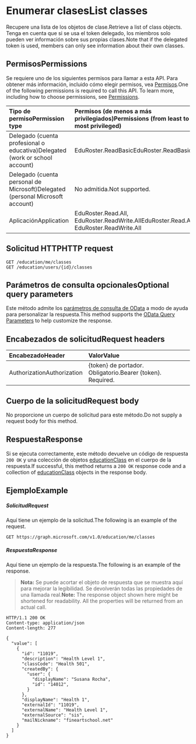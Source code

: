 # <a name="list-classes"></a><span data-ttu-id="56c47-101">Enumerar clases</span><span class="sxs-lookup"><span data-stu-id="56c47-101">List classes</span></span>

<span data-ttu-id="56c47-102">Recupere una lista de los objetos de clase.</span><span class="sxs-lookup"><span data-stu-id="56c47-102">Retrieve a list of class objects.</span></span> <span data-ttu-id="56c47-103">Tenga en cuenta que si se usa el token delegado, los miembros solo pueden ver información sobre sus propias clases.</span><span class="sxs-lookup"><span data-stu-id="56c47-103">Note that if the delegated token is used, members can only see information about their own classes.</span></span> 

<!-- Please verify the revision to the delegated token text. -->

## <a name="permissions"></a><span data-ttu-id="56c47-104">Permisos</span><span class="sxs-lookup"><span data-stu-id="56c47-104">Permissions</span></span>
<span data-ttu-id="56c47-p102">Se requiere uno de los siguientes permisos para llamar a esta API. Para obtener más información, incluido cómo elegir permisos, vea [Permisos](../../../concepts/permissions_reference.md).</span><span class="sxs-lookup"><span data-stu-id="56c47-p102">One of the following permissions is required to call this API. To learn more, including how to choose permissions, see [Permissions](../../../concepts/permissions_reference.md).</span></span>

|<span data-ttu-id="56c47-107">Tipo de permiso</span><span class="sxs-lookup"><span data-stu-id="56c47-107">Permission type</span></span>      | <span data-ttu-id="56c47-108">Permisos (de menos a más privilegiados)</span><span class="sxs-lookup"><span data-stu-id="56c47-108">Permissions (from least to most privileged)</span></span>              |
|:--------------------|:---------------------------------------------------------|
|<span data-ttu-id="56c47-109">Delegado (cuenta profesional o educativa)</span><span class="sxs-lookup"><span data-stu-id="56c47-109">Delegated (work or school account)</span></span> |  <span data-ttu-id="56c47-110">EduRoster.ReadBasic</span><span class="sxs-lookup"><span data-stu-id="56c47-110">EduRoster.ReadBasic</span></span>  |
|<span data-ttu-id="56c47-111">Delegado (cuenta personal de Microsoft)</span><span class="sxs-lookup"><span data-stu-id="56c47-111">Delegated (personal Microsoft account)</span></span> |  <span data-ttu-id="56c47-112">No admitida.</span><span class="sxs-lookup"><span data-stu-id="56c47-112">Not supported.</span></span>  |
|<span data-ttu-id="56c47-113">Aplicación</span><span class="sxs-lookup"><span data-stu-id="56c47-113">Application</span></span> | <span data-ttu-id="56c47-114">EduRoster.Read.All, EduRoster.ReadWrite.All</span><span class="sxs-lookup"><span data-stu-id="56c47-114">EduRoster.Read.All, EduRoster.ReadWrite.All</span></span> | 

## <a name="http-request"></a><span data-ttu-id="56c47-115">Solicitud HTTP</span><span class="sxs-lookup"><span data-stu-id="56c47-115">HTTP request</span></span>
<!-- { "blockType": "ignored" } -->
```http
GET /education/me/classes
GET /education/users/{id}/classes
```
## <a name="optional-query-parameters"></a><span data-ttu-id="56c47-116">Parámetros de consulta opcionales</span><span class="sxs-lookup"><span data-stu-id="56c47-116">Optional query parameters</span></span>
<span data-ttu-id="56c47-117">Este método admite los [parámetros de consulta de OData](https://developer.microsoft.com/graph/docs/concepts/query_parameters) a modo de ayuda para personalizar la respuesta.</span><span class="sxs-lookup"><span data-stu-id="56c47-117">This method supports the [OData Query Parameters](https://developer.microsoft.com/graph/docs/concepts/query_parameters) to help customize the response.</span></span>

## <a name="request-headers"></a><span data-ttu-id="56c47-118">Encabezados de solicitud</span><span class="sxs-lookup"><span data-stu-id="56c47-118">Request headers</span></span>
| <span data-ttu-id="56c47-119">Encabezado</span><span class="sxs-lookup"><span data-stu-id="56c47-119">Header</span></span>       | <span data-ttu-id="56c47-120">Valor</span><span class="sxs-lookup"><span data-stu-id="56c47-120">Value</span></span> |
|:---------------|:--------|
| <span data-ttu-id="56c47-121">Authorization</span><span class="sxs-lookup"><span data-stu-id="56c47-121">Authorization</span></span>  | <span data-ttu-id="56c47-p103">{token} de portador. Obligatorio.</span><span class="sxs-lookup"><span data-stu-id="56c47-p103">Bearer {token}. Required.</span></span>  |

## <a name="request-body"></a><span data-ttu-id="56c47-124">Cuerpo de la solicitud</span><span class="sxs-lookup"><span data-stu-id="56c47-124">Request body</span></span>
<span data-ttu-id="56c47-125">No proporcione un cuerpo de solicitud para este método.</span><span class="sxs-lookup"><span data-stu-id="56c47-125">Do not supply a request body for this method.</span></span>
## <a name="response"></a><span data-ttu-id="56c47-126">Respuesta</span><span class="sxs-lookup"><span data-stu-id="56c47-126">Response</span></span>
<span data-ttu-id="56c47-127">Si se ejecuta correctamente, este método devuelve un código de respuesta `200 OK` y una colección de objetos [educationClass](../resources/educationclass.md) en el cuerpo de la respuesta.</span><span class="sxs-lookup"><span data-stu-id="56c47-127">If successful, this method returns a `200 OK` response code and a collection of [educationClass](../resources/educationclass.md) objects in the response body.</span></span>
## <a name="example"></a><span data-ttu-id="56c47-128">Ejemplo</span><span class="sxs-lookup"><span data-stu-id="56c47-128">Example</span></span>
##### <a name="request"></a><span data-ttu-id="56c47-129">Solicitud</span><span class="sxs-lookup"><span data-stu-id="56c47-129">Request</span></span>
<span data-ttu-id="56c47-130">Aquí tiene un ejemplo de la solicitud.</span><span class="sxs-lookup"><span data-stu-id="56c47-130">The following is an example of the request.</span></span>
<!-- {
  "blockType": "request",
  "name": "get_classes"
}-->
```http
GET https://graph.microsoft.com/v1.0/education/me/classes
```
##### <a name="response"></a><span data-ttu-id="56c47-131">Respuesta</span><span class="sxs-lookup"><span data-stu-id="56c47-131">Response</span></span>
<span data-ttu-id="56c47-132">Aquí tiene un ejemplo de la respuesta.</span><span class="sxs-lookup"><span data-stu-id="56c47-132">The following is an example of the response.</span></span> 

><span data-ttu-id="56c47-p104">**Nota:** Se puede acortar el objeto de respuesta que se muestra aquí para mejorar la legibilidad. Se devolverán todas las propiedades de una llamada real.</span><span class="sxs-lookup"><span data-stu-id="56c47-p104">**Note:** The response object shown here might be shortened for readability. All the properties will be returned from an actual call.</span></span>

<!-- {
  "blockType": "response",
  "truncated": true,
  "@odata.type": "microsoft.graph.educationClass",
  "isCollection": true
} -->
```http
HTTP/1.1 200 OK
Content-type: application/json
Content-length: 277

{
  "value": [
    {
      "id": "11019",
      "description": "Health Level 1",
      "classCode": "Health 501",
      "createdBy": {
        "user": {
          "displayName": "Susana Rocha",
          "id": "14012",
        }
      },
      "displayName": "Health 1",
      "externalId": "11019",
      "externalName": "Health Level 1",
      "externalSource": "sis",
      "mailNickname": "fineartschool.net"
    } 
  ]
}
```

<!-- uuid: 8fcb5dbc-d5aa-4681-8e31-b001d5168d79
2015-10-25 14:57:30 UTC -->
<!-- {
  "type": "#page.annotation",
  "description": "List classes",
  "keywords": "",
  "section": "documentation",
  "tocPath": ""
}-->
